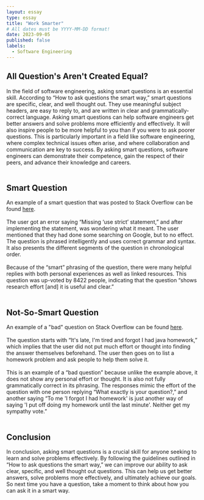 ```yaml
---
layout: essay
type: essay
title: "Work Smarter"
# All dates must be YYYY-MM-DD format!
date: 2023-09-05
published: false
labels:
  - Software Engineering
---
```


<p>
<h2>
	All Question's Aren't Created Equal?
</h2>
  In the field of software engineering, asking smart questions is an essential skill. According to “How to ask questions the smart way,”  smart questions are specific, clear, and well thought out. They use meaningful subject headers, are easy to reply to, and are written in clear and grammatically-correct language. Asking smart questions can help software engineers get better answers and solve problems more efficiently and effectively. It will also inspire people to be more helpful to you than if you were to ask poorer questions. This is particularly important in a field like software engineering, where complex technical issues often arise, and where collaboration and communication are key to success. By asking smart questions, software engineers can demonstrate their competence, gain the respect of their peers, and advance their knowledge and careers. 
<br><br>
<h2>
	Smart Question
</h2>
	An example of a smart question that was posted to Stack Overflow can be found <a href="https://stackoverflow.com/questions/1335851/what-does-use-strict-do-in-javascript-and-what-is-the-reasoning-behind-it" target="_top">here</a>.
<br><br>
	The user got an error saying “Missing ‘use strict’ statement,” and after implementing the statement, was wondering what it meant. The user mentioned that they had done some searching on Google, but to no effect. The question is phrased intelligently and uses correct grammar and syntax. It also presents the different segments of the question in chronological order. 
<br><br>
Because of the “smart” phrasing of the question, there were many helpful replies with both  personal experiences as well as linked resources. This question was up-voted by 8422 people, indicating that the question “shows research effort [and] it is useful and clear.”
<br><br>	
<h2>
	Not-So-Smart Question
</h2>
An example of a "bad" question on Stack Overflow can be found <a href="https://stackoverflow.com/questions/5271563/binary-search-homework" target="_top">here</a>.
<br><br>
The question starts with “It's late, I'm tired and forgot I had java homework,” which implies that the user did not put much effort or thought into finding the answer themselves beforehand. The user then goes on to list a homework problem and ask people to help them solve it.
<br><br>
	This is an example of a “bad question” because unlike the example above, it does not show any personal effort or thought. It is also not fully grammatically correct in its phrasing. The responses mimic the effort of the question with one person replying “What exactly is your question?,” and another saying “To me 'I forgot I had homework' is just another way of saying 'I put off doing my homework until the last minute'. Neither get my sympathy vote.”
<br><br>
<h2>
	Conclusion
</h2>
	In conclusion, asking smart questions is a crucial skill for anyone seeking to learn and solve problems effectively. By following the guidelines outlined in “How to ask questions the smart way,” we can improve our ability to ask clear, specific, and well thought out questions. This can help us get better answers, solve problems more effectively, and ultimately achieve our goals. So next time you have a question, take a moment to think about how you can ask it in a smart way.

</p>
